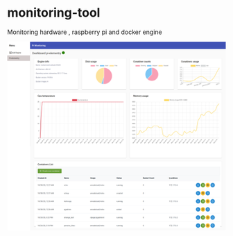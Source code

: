 # monitoring-tool
Monitoring hardware , raspberry pi and docker engine 

![alt text](https://github.com/ragoob/monitoring-tool/blob/master/screencapture-localhost-4200-9b130e3a-3a33-5709-ab3e-d7642231d236-2020-10-30-00_44_13.png?raw=true)
